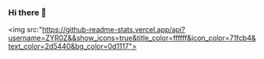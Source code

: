 ### Hi there 👋
<img src:"https://github-readme-stats.vercel.app/api?username=ZYR0Z&&show_icons=true&title_color=ffffff&icon_color=71fcb4&text_color=2d5440&bg_color=0d1117">
